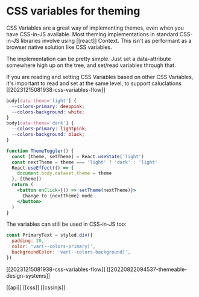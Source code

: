 # CSS variables for theming

CSS Variables are a great way of implementing themes, even when you have CSS-in-JS available. Most theming implementations in standard CSS-in-JS libraries involve using [[react]] Context. This isn't as performant as a browser native solution like CSS variables.

The implementation can be pretty simple. Just set a data-attribute somewhere high up on the tree, and set/read variables through that.

If you are reading and setting CSS Variables based on other CSS Variables, it's important to read and set at the same level, to support caluclations [[20231215081938-css-variables-flow]]

```css
body[data-theme='light'] {
  --colors-primary: deeppink;
  --colors-background: white;
}
body[data-theme='dark'] {
  --colors-primary: lightpink;
  --colors-background: black;
}
```

```jsx
function ThemeToggler() {
  const [theme, setTheme] = React.useState('light')
  const nextTheme = theme === 'light' ? 'dark' : 'light'
  React.useEffect(() => {
    document.body.dataset.theme = theme
  }, [theme])
  return (
    <button onClick={() => setTheme(nextTheme)}>
      Change to {nextTheme} mode
    </button>
  )
}
```

The variables can still be used in CSS-in-JS too:
```jsx
const PrimaryText = styled.div({
  padding: 20,
  color: 'var(--colors-primary)',
  backgroundColor: 'var(--colors-background)',
})
```

[[20231215081938-css-variables-flow]]
[[20220822094537-themeable-design-systems]]

[[api]]
[[css]]
[[cssinjs]]